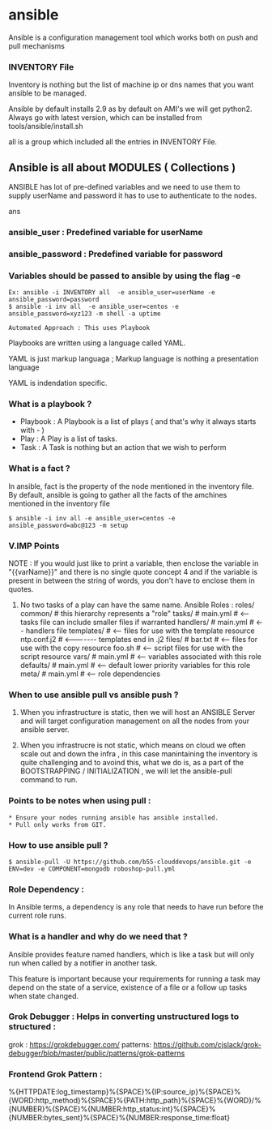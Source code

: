 # ansible

Ansible is a configuration management tool which works both on push and pull mechanisms

### INVENTORY File

Inventory is nothing but the list of machine ip or dns names that you want ansible to be managed.

Ansible by default installs 2.9 as by default on AMI's we will get python2. Always go with latest version, which can be installed from tools/ansible/install.sh

all is a group which included all the entries in INVENTORY File.

## Ansible is all about MODULES ( Collections )

ANSIBLE has lot of pre-defined variables and we need to use them to supply userName and password it has to use to authenticate to the nodes.

ans
### ansible_user     : Predefined variable for userName 
### ansible_password : Predefined variable for password  

### Variables should be passed to ansible by using the flag -e

    Ex: ansible -i INVENTORY all  -e ansible_user=userName -e ansible_password=password 
    $ ansible -i inv all  -e ansible_user=centos -e ansible_password=xyz123 -m shell -a uptime

    Automated Approach : This uses Playbook
Playbooks are written using a language called YAML.

YAML is just  markup languaga ; Markup language is nothing a presentation language

YAML is indendation specific.

### What is a playbook ?
* Playbook : A Playbook is a list of plays ( and that's why it always starts with - )
* Play     : A Play is a list of tasks.
* Task     : A Task is nothing but an action that we wish to perform

### What is a fact ?
In ansible, fact is the property of the node mentioned in the inventory file. By default, ansible is going to gather all the facts of the amchines mentioned in the inventory file

    $ ansible -i inv all -e ansible_user=centos -e ansible_password=abc@123 -m setup

### V.IMP Points

NOTE : If you would just like to print a variable, then enclose the variable in "{{varName}}" and there is no single quote concept 4
and if the variable is present in between the string of words, you don't have to enclose them in quotes.
1) No two tasks of a play can have the same name.
Ansible Roles :
roles/
    common/               # this hierarchy represents a "role"
        tasks/            #
            main.yml      #  <-- tasks file can include smaller files if warranted
        handlers/         #
            main.yml      #  <-- handlers file
        templates/        #  <-- files for use with the template resource
            ntp.conf.j2   #  <------- templates end in .j2
        files/            #
            bar.txt       #  <-- files for use with the copy resource
            foo.sh        #  <-- script files for use with the script resource
        vars/             #
            main.yml      #  <-- variables associated with this role
        defaults/         #
            main.yml      #  <-- default lower priority variables for this role
        meta/             #
            main.yml      #  <-- role dependencies

### When to use ansible pull vs ansible push ?

1) When you infrastructure is static, then we will host an ANSIBLE Server and will target configuration management on all the nodes from your ansible server. 

2) When you infrastrucre is not static, which means on cloud we often scale out and down the infra , in this case manintaining the inventory is quite challenging and to avoind this, what we do is, as a part of the BOOTSTRAPPING / INITIALIZATION , we will let the ansible-pull command to run.

### Points to be notes when using pull : 
    
    * Ensure your nodes running ansible has ansible installed.
    * Pull only works from GIT. 

### How to use ansible pull ?

    $ ansible-pull -U https://github.com/b55-clouddevops/ansible.git -e ENV=dev -e COMPONENT=mongodb roboshop-pull.yml

### Role Dependency :
In Ansible terms, a dependency is any role that needs to have run before the current role runs.

### What is a handler and why do we need that ?
Ansible provides feature named handlers, which is like a task but will only run when called by a notifier in another task. 

This feature is important because your requirements for running a task may depend on the state of a service, existence of a file or a follow up tasks when state changed.

### Grok Debugger : Helps in converting unstructured logs to structured :
grok    : https://grokdebugger.com/
patterns: https://github.com/cjslack/grok-debugger/blob/master/public/patterns/grok-patterns
### Frontend Grok Pattern :
%{HTTPDATE:log_timestamp}%{SPACE}%{IP:source_ip}%{SPACE}%{WORD:http_method}%{SPACE}%{PATH:http_path}%{SPACE}%{WORD}/%{NUMBER}%{SPACE}%{NUMBER:http_status:int}%{SPACE}%{NUMBER:bytes_sent}%{SPACE}%{NUMBER:response_time:float}
